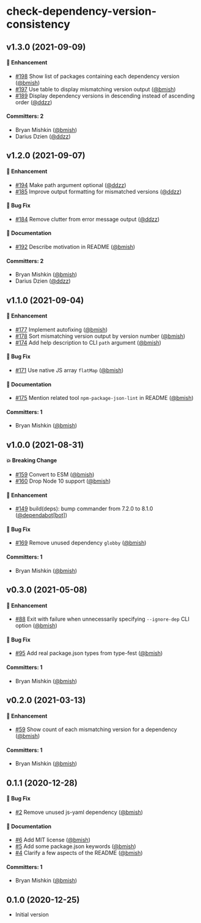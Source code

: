 # check-dependency-version-consistency





## v1.3.0 (2021-09-09)

#### :rocket: Enhancement
* [#198](https://github.com/bmish/check-dependency-version-consistency/pull/198) Show list of packages containing each dependency version ([@bmish](https://github.com/bmish))
* [#197](https://github.com/bmish/check-dependency-version-consistency/pull/197) Use table to display mismatching version output ([@bmish](https://github.com/bmish))
* [#189](https://github.com/bmish/check-dependency-version-consistency/pull/189) Display dependency versions in descending instead of ascending order ([@ddzz](https://github.com/ddzz))

#### Committers: 2
- Bryan Mishkin ([@bmish](https://github.com/bmish))
- Darius Dzien ([@ddzz](https://github.com/ddzz))


## v1.2.0 (2021-09-07)

#### :rocket: Enhancement
* [#194](https://github.com/bmish/check-dependency-version-consistency/pull/194) Make path argument optional ([@ddzz](https://github.com/ddzz))
* [#185](https://github.com/bmish/check-dependency-version-consistency/pull/185) Improve output formatting for mismatched versions ([@ddzz](https://github.com/ddzz))

#### :bug: Bug Fix
* [#184](https://github.com/bmish/check-dependency-version-consistency/pull/184) Remove clutter from error message output ([@ddzz](https://github.com/ddzz))

#### :memo: Documentation
* [#192](https://github.com/bmish/check-dependency-version-consistency/pull/192) Describe motivation in README ([@bmish](https://github.com/bmish))

#### Committers: 2
- Bryan Mishkin ([@bmish](https://github.com/bmish))
- Darius Dzien ([@ddzz](https://github.com/ddzz))


## v1.1.0 (2021-09-04)

#### :rocket: Enhancement
* [#177](https://github.com/bmish/check-dependency-version-consistency/pull/177) Implement autofixing ([@bmish](https://github.com/bmish))
* [#178](https://github.com/bmish/check-dependency-version-consistency/pull/178) Sort mismatching version output by version number ([@bmish](https://github.com/bmish))
* [#174](https://github.com/bmish/check-dependency-version-consistency/pull/174) Add help description to CLI `path` argument ([@bmish](https://github.com/bmish))

#### :bug: Bug Fix
* [#171](https://github.com/bmish/check-dependency-version-consistency/pull/171) Use native JS array `flatMap` ([@bmish](https://github.com/bmish))

#### :memo: Documentation
* [#175](https://github.com/bmish/check-dependency-version-consistency/pull/175) Mention related tool `npm-package-json-lint` in README ([@bmish](https://github.com/bmish))

#### Committers: 1
- Bryan Mishkin ([@bmish](https://github.com/bmish))


## v1.0.0 (2021-08-31)

#### :boom: Breaking Change
* [#159](https://github.com/bmish/check-dependency-version-consistency/pull/159) Convert to ESM ([@bmish](https://github.com/bmish))
* [#160](https://github.com/bmish/check-dependency-version-consistency/pull/160) Drop Node 10 support ([@bmish](https://github.com/bmish))

#### :rocket: Enhancement
* [#149](https://github.com/bmish/check-dependency-version-consistency/pull/149) build(deps): bump commander from 7.2.0 to 8.1.0 ([@dependabot[bot]](https://github.com/apps/dependabot))

#### :bug: Bug Fix
* [#169](https://github.com/bmish/check-dependency-version-consistency/pull/169) Remove unused dependency `globby` ([@bmish](https://github.com/bmish))

#### Committers: 1
- Bryan Mishkin ([@bmish](https://github.com/bmish))


## v0.3.0 (2021-05-08)

#### :rocket: Enhancement
* [#88](https://github.com/bmish/check-dependency-version-consistency/pull/88) Exit with failure when unnecessarily specifying `--ignore-dep` CLI option ([@bmish](https://github.com/bmish))

#### :bug: Bug Fix
* [#95](https://github.com/bmish/check-dependency-version-consistency/pull/95) Add real package.json types from type-fest ([@bmish](https://github.com/bmish))

#### Committers: 1
- Bryan Mishkin ([@bmish](https://github.com/bmish))


## v0.2.0 (2021-03-13)

#### :rocket: Enhancement
* [#59](https://github.com/bmish/check-dependency-version-consistency/pull/59) Show count of each mismatching version for a dependency ([@bmish](https://github.com/bmish))

#### Committers: 1
- Bryan Mishkin ([@bmish](https://github.com/bmish))


## 0.1.1 (2020-12-28)

#### :bug: Bug Fix
* [#2](https://github.com/bmish/check-dependency-version-consistency/pull/2) Remove unused js-yaml dependency ([@bmish](https://github.com/bmish))

#### :memo: Documentation
* [#6](https://github.com/bmish/check-dependency-version-consistency/pull/6) Add MIT license ([@bmish](https://github.com/bmish))
* [#5](https://github.com/bmish/check-dependency-version-consistency/pull/5) Add some package.json keywords ([@bmish](https://github.com/bmish))
* [#4](https://github.com/bmish/check-dependency-version-consistency/pull/4) Clarify a few aspects of the README ([@bmish](https://github.com/bmish))

#### Committers: 1
- Bryan Mishkin ([@bmish](https://github.com/bmish))

## 0.1.0 (2020-12-25)

* Initial version
